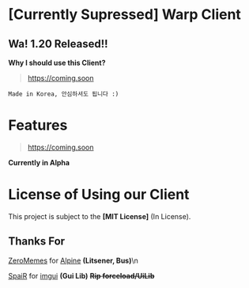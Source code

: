# [Currently Supressed] Warp Client
## Wa! 1.20 Released!!

**Why I should use this Client?**
> https://coming.soon

``Made in Korea, 안심하셔도 됩니다 :)``

# Features
> https://coming.soon

**Currently in Alpha**

# License of Using our Client
This project is subject to the **[MIT License]** (In License).

## Thanks For
[ZeroMemes](https://github.com/ZeroMemes) for [Alpine](https://github.com/ZeroMemes/Alpine) **(Litsener, Bus)**\n

[SpaiR](https://github.com/SpaiR) for [imgui](https://github.com/kotlin-graphics/imgui) **(Gui Lib)**
**~~Rip forceload/UiLib~~**

